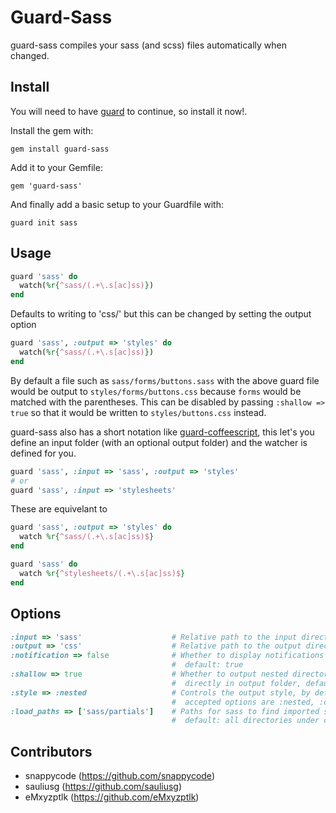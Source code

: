 # Guard-Sass

guard-sass compiles your sass (and scss) files automatically when changed.

## Install

You will need to have [guard](http://github.com/guard/guard) to continue, so install it now!.

Install the gem with:

    gem install guard-sass

Add it to your Gemfile:

    gem 'guard-sass'

And finally add a basic setup to your Guardfile with:

    guard init sass


## Usage

```ruby
guard 'sass' do
  watch(%r{^sass/(.+\.s[ac]ss)})
end
```

Defaults to writing to 'css/' but this can be changed by setting the output option

```ruby
guard 'sass', :output => 'styles' do
  watch(%r{^sass/(.+\.s[ac]ss)})
end
```

By default a file such as `sass/forms/buttons.sass` with the above guard file would be
output to `styles/forms/buttons.css` because `forms` would be matched with the parentheses.
This can be disabled by passing `:shallow => true` so that it would be written to
`styles/buttons.css` instead.

guard-sass also has a short notation like [guard-coffeescript][gcs], this let's you define 
an input folder (with an optional output folder) and the watcher is defined for you.

```ruby
guard 'sass', :input => 'sass', :output => 'styles'
# or
guard 'sass', :input => 'stylesheets'
```

These are equivelant to

```ruby
guard 'sass', :output => 'styles' do
  watch %r{^sass/(.+\.s[ac]ss)$}
end

guard 'sass' do
  watch %r{^stylesheets/(.+\.s[ac]ss)$}
end
```


## Options

```ruby
:input => 'sass'                    # Relative path to the input directory
:output => 'css'                    # Relative path to the output directory
:notification => false              # Whether to display notifications after finished,
                                    #  default: true
:shallow => true                    # Whether to output nested directories or just put css
                                    #  directly in output folder, default: false
:style => :nested                   # Controls the output style, by default :nested
                                    #  accepted options are :nested, :compact, :compressed and :expanded
:load_paths => ['sass/partials']    # Paths for sass to find imported sass files from,
                                    #  default: all directories under current
```


## Contributors

- snappycode (https://github.com/snappycode)
- sauliusg (https://github.com/sauliusg)
- eMxyzptlk (https://github.com/eMxyzptlk)



[gcs]: http://github.com/netzpirat/guard-coffeescript "guard-coffeescript"